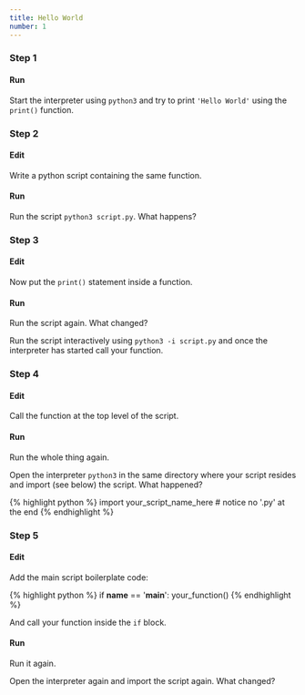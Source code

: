 ```yaml
---
title: Hello World
number: 1
---
```


### Step 1

#### Run
Start the interpreter using `python3` and try to print `'Hello World'` using the `print()` function.

### Step 2

#### Edit
Write a python script containing the same function.

#### Run
Run the script `python3 script.py`. What happens?

### Step 3

#### Edit
Now put the `print()` statement inside a function.

#### Run
Run the script again. What changed?

Run the script interactively using `python3 -i script.py` and once the interpreter has started call your function.

### Step 4

#### Edit
Call the function at the top level of the script.

#### Run
Run the whole thing again.

Open the interpreter `python3` in the same directory where your script resides and import (see below) the script. What happened?

{% highlight python %}
import your_script_name_here  # notice no '.py' at the end
{% endhighlight %}

### Step 5

#### Edit
Add the main script boilerplate code:

{% highlight python %}
if __name__ == '__main__':
    your_function()
{% endhighlight %}

And call your function inside the `if` block.

#### Run
Run it again.

Open the interpreter again and import the script again. What changed?
